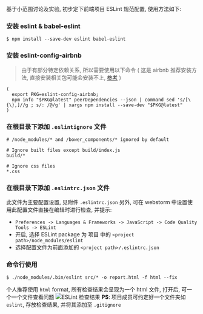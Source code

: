基于小范围讨论及实验, 初步定下前端项目 ESLint 规范配置, 使用方法如下:

### 安装 eslint & babel-eslint

```
$ npm install --save-dev eslint babel-eslint
```

### 安装 eslint-config-airbnb
> 由于有部分特定依赖关系, 所以需要使用以下命令 ( 这是 airbnb 推荐安装方法, 直接安装相关包可能会安装不上, [参考](https://www.npmjs.com/package/eslint-config-airbnb) )
```
(
  export PKG=eslint-config-airbnb;
  npm info "$PKG@latest" peerDependencies --json | command sed 's/[\{\},]//g ; s/: /@/g' | xargs npm install --save-dev "$PKG@latest"
)
```
### 在根目录下添加 `.eslintignore` 文件

```
# /node_modules/* and /bower_components/* ignored by default

# Ignore built files except build/index.js
build/*

# Ignore css files
*.css
```
### 在根目录下添加 `.eslintrc.json` 文件
此文件为主要配置设置, 见附件 `.eslintrc.json`
另外, 可在 webstorm 中设置使用此配置文件直接在编辑时进行检查, 并提示: 

- `Preferences -> Languages & Frameworks -> JavaScript -> Code Quality Tools -> ESLint` 
- 开启, 选择 ESLint package 为 项目 中的 `<project path>/node_modules/eslint`
- 选择配置文件为前面添加的 `<project path>/.eslintrc.json`

### 命令行使用
```
$ ./node_modules/.bin/eslint src/* -o report.html -f html --fix
```
个人推荐使用 `html` format, 所有检查结果会呈现为一个 html 文件, 打开后, 可一个一个文件查看问题
![ESLint 检查结果](https://box.worktile.com/view/f168b98110a4499e80fb1ee19b971e73?pid=92b4779c87ee43f3ad9f5722d53e4e21)
**PS**: 项目成员可约定好一个文件夹如 `eslint`, 存放检查结果, 并将其添加至 `.gitignore`